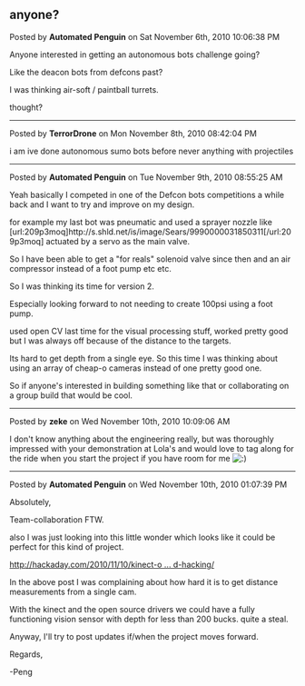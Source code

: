 ## anyone?
Posted by **Automated Penguin** on Sat November 6th, 2010 10:06:38 PM

Anyone interested in getting an autonomous bots challenge going?

Like the deacon bots from defcons past?

I was thinking air-soft / paintball turrets.

thought?

--------------------------------------------------------------------------------

Posted by **TerrorDrone** on Mon November 8th, 2010 08:42:04 PM

i am 
ive done autonomous sumo bots before never anything with projectiles

--------------------------------------------------------------------------------

Posted by **Automated Penguin** on Tue November 9th, 2010 08:55:25 AM

Yeah basically I competed in one of the Defcon bots competitions a while back and I want to try and improve on my design.

for example my last bot was pneumatic and used a sprayer nozzle like  [url:209p3moq]http&#58;//s&#46;shld&#46;net/is/image/Sears/9990000031850311[/url:209p3moq] actuated by a servo as the main valve.

So I have been able to get a &quot;for reals&quot; solenoid valve since then and an air compressor instead of a foot pump etc etc.

So I was thinking its time for version 2.

Especially looking forward to not needing to create 100psi using a foot pump.

used open CV last time for the visual processing stuff, worked pretty good but I was always off because of the distance to the targets.

Its hard to get depth from a single eye. So this time I was thinking about using an array of cheap-o cameras instead of one pretty good one.

So if anyone's interested in building something like that or collaborating on a group build that would be cool.

--------------------------------------------------------------------------------

Posted by **zeke** on Wed November 10th, 2010 10:09:06 AM

I don't know anything about the engineering really, but was thoroughly impressed with your demonstration at Lola's and would love to tag along for the ride when you start the project if you have room for me <!-- s:) --><img src="{SMILIES_PATH}/icon_e_smile.gif" alt=":)" title="Smile" /><!-- s:) -->

--------------------------------------------------------------------------------

Posted by **Automated Penguin** on Wed November 10th, 2010 01:07:39 PM

Absolutely,

Team-collaboration FTW.

also I was just looking into this little wonder which looks like it could be perfect for this kind of project.

<!-- m --><a class="postlink" href="http://hackaday.com/2010/11/10/kinect-open-source-driver-demo-and-hacking/">http://hackaday.com/2010/11/10/kinect-o ... d-hacking/</a><!-- m -->

In the above post I was complaining about how hard it is to get distance measurements from a single cam.

With the kinect and the open source drivers we could have a fully functioning vision sensor with depth for less than 200 bucks. quite a steal.

Anyway, I'll try to post updates if/when the project moves forward.

Regards,

-Peng
